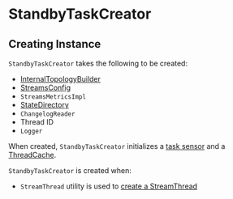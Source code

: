 # StandbyTaskCreator

## Creating Instance

`StandbyTaskCreator` takes the following to be created:

* <span id="builder"> [InternalTopologyBuilder](InternalTopologyBuilder.md)
* <span id="config"> [StreamsConfig](../StreamsConfig.md)
* <span id="streamsMetrics"> `StreamsMetricsImpl`
* <span id="stateDirectory"> [StateDirectory](StateDirectory.md)
* <span id="storeChangelogReader"> `ChangelogReader`
* <span id="threadId"> Thread ID
* <span id="log"> `Logger`

When created, `StandbyTaskCreator` initializes a [task sensor](#createTaskSensor) and a [ThreadCache](#dummyCache).

`StandbyTaskCreator` is created when:

* `StreamThread` utility is used to [create a StreamThread](StreamThread.md#create)
